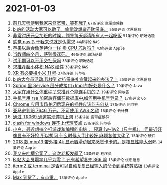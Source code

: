 # 2021-01-03

1. [前几天师傅到我家来修宽带，笑死我了](https://www.v2ex.com/t/741000) `67条评论` `宽带症候群`
1. [b 站的活动大家可以散了。偷偷改爆率还砍保底。](https://www.v2ex.com/t/741023) `55条评论` `优惠信息`
1. [非常讨厌元旦加班的时候，领导每天都请所有人一起吃饭](https://www.v2ex.com/t/741033) `51条评论` `职场话题`
1. [感觉 nas 对于我来说就是伪需求](https://www.v2ex.com/t/741009) `44条评论` `NAS`
1. [苹果以后会像英特尔一样 卖 CPU 芯片吗？](https://www.v2ex.com/t/741002) `43条评论` `Apple`
1. [当教师四个月，感到很迷茫。](https://www.v2ex.com/t/741106) `40条评论` `职场话题`
1. [试用期可以不用交社保吗](https://www.v2ex.com/t/740990) `38条评论` `职场话题`
1. [求推荐超小体积 NAS 硬件](https://www.v2ex.com/t/741092) `38条评论` `NAS`
1. [XR 有必要换小米 11 吗](https://www.v2ex.com/t/741008) `37条评论` `问与答`
1. [b 站大会员活动,我找到对抗保底礼盒藏起来的办法了！](https://www.v2ex.com/t/741069) `35条评论` `优惠信息`
1. [Spring 里 Service 层分成接口+Impl 的好处是什么？](https://www.v2ex.com/t/741075) `19条评论` `Java`
1. [大家在用什么体重秤？求推荐个能连手机的？](https://www.v2ex.com/t/740993) `19条评论` `问与答`
1. [手机号用 rsa 加密后存储在数据库中,如何用手机号登录？](https://www.v2ex.com/t/741099) `17条评论` `Go`
1. [Chrome 应用市场关闭后现在的插件应该何去何从](https://www.v2ex.com/t/741025) `17条评论` `问与答`
1. [亚马逊判赔 7646 万元，不可使用 AWS 名称](https://www.v2ex.com/t/741108) `16条评论` `云计算`
1. [通过 TR069 通道实现停机上网](https://www.v2ex.com/t/741088) `15条评论` `宽带症候群`
1. [clash for windows 连不上代理节点](https://www.v2ex.com/t/741021) `15条评论` `问与答`
1. [小白，最近想搞个打游戏和编程的电脑 ， 预算 1w-1w2（只主机）， 但最近好像显卡不好抢 所以想问 什么时候入手比较好 麻烦各位大佬了](https://www.v2ex.com/t/740991) `15条评论` `硬件`
1. [2018 款 mbp13 带外接 4k 显示器滑动起来感觉卡卡的。是核显性能太弱吗](https://www.v2ex.com/t/741028) `14条评论` `Apple`
1. [我又来吐槽公司了，这次老板发飙了](https://www.v2ex.com/t/741105) `13条评论` `程序员`
1. [B 站大会员爆率几乎为零了 还有希望凑齐 366 嘛](https://www.v2ex.com/t/741044) `13条评论` `优惠信息`
1. [iterm2 或 terminal 是否可以自动复制已经输入的命令到系统剪贴板](https://www.v2ex.com/t/741015) `13条评论` `Apple`
1. [Max 到货了，有点重。](https://www.v2ex.com/t/740998) `13条评论` `Apple`
